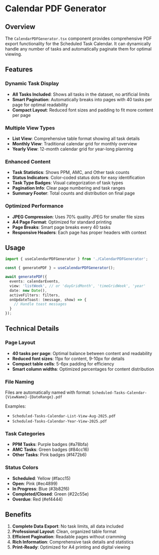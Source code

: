 # Calendar PDF Generator

## Overview
The `CalendarPDFGenerator.tsx` component provides comprehensive PDF export functionality for the Scheduled Task Calendar. It can dynamically handle any number of tasks and automatically paginate them for optimal viewing.

## Features

### Dynamic Task Display
- **All Tasks Included**: Shows all tasks in the dataset, no artificial limits
- **Smart Pagination**: Automatically breaks into pages with 40 tasks per page for optimal readability
- **Compact Layout**: Reduced font sizes and padding to fit more content per page

### Multiple View Types
- **List View**: Comprehensive table format showing all task details
- **Monthly View**: Traditional calendar grid for monthly overview
- **Yearly View**: 12-month calendar grid for year-long planning

### Enhanced Content
- **Task Statistics**: Shows PPM, AMC, and Other task counts
- **Status Indicators**: Color-coded status dots for easy identification
- **Task Type Badges**: Visual categorization of task types
- **Pagination Info**: Clear page numbering and task ranges
- **Summary Footer**: Total counts and distribution on final page

### Optimized Performance
- **JPEG Compression**: Uses 70% quality JPEG for smaller file sizes
- **A4 Page Format**: Optimized for standard printing
- **Page Breaks**: Smart page breaks every 40 tasks
- **Responsive Headers**: Each page has proper headers with context

## Usage

```typescript
import { useCalendarPDFGenerator } from './CalendarPDFGenerator';

const { generatePDF } = useCalendarPDFGenerator();

await generatePDF({
  events: calendarEvents,
  view: 'listWeek', // or 'dayGridMonth', 'timeGridWeek', 'year'
  date: new Date(),
  activeFilters: filters,
  onUpdateToast: (message, show) => {
    // Handle toast messages
  }
});
```

## Technical Details

### Page Layout
- **40 tasks per page**: Optimal balance between content and readability
- **Reduced font sizes**: 11px for content, 9-10px for details
- **Compact table cells**: 5-6px padding for efficiency
- **Smart column widths**: Optimized percentages for content distribution

### File Naming
Files are automatically named with format:
`Scheduled-Tasks-Calendar-{ViewName}-{DateRange}.pdf`

Examples:
- `Scheduled-Tasks-Calendar-List-View-Aug-2025.pdf`
- `Scheduled-Tasks-Calendar-Year-View-2025.pdf`

### Task Categories
- **PPM Tasks**: Purple badges (#a78bfa)
- **AMC Tasks**: Green badges (#84cc16)  
- **Other Tasks**: Pink badges (#f472b6)

### Status Colors
- **Scheduled**: Yellow (#facc15)
- **Open**: Pink (#ec4899)
- **In Progress**: Blue (#3b82f6)
- **Completed/Closed**: Green (#22c55e)
- **Overdue**: Red (#ef4444)

## Benefits
1. **Complete Data Export**: No task limits, all data included
2. **Professional Layout**: Clean, organized table format
3. **Efficient Pagination**: Readable pages without cramming
4. **Rich Information**: Comprehensive task details and statistics
5. **Print-Ready**: Optimized for A4 printing and digital viewing
